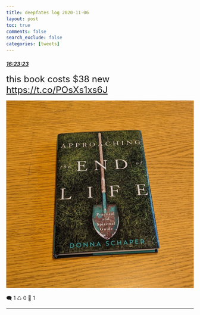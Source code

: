 ```yaml
---
title: deepfates log 2020-11-06
layout: post
toc: true
comments: false
search_exclude: false
categories: [tweets]
---
```



#### <a href = "https://twitter.com/deepfates/status/1324854927143759873">*16:23:23*</a>

<font size="5">this book costs $38 new  https://t.co/POsXs1xs6J</font>

![image from twitter](/images/from_twitter/EmLUhUyUcAUqaYe.jpg)


🗨️ 1 ♺ 0 🤍  1   

---
    
            

